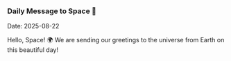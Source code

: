 ### Daily Message to Space 🌌
Date: 2025-08-22

Hello, Space! 🌍 We are sending our greetings to the universe from Earth on this beautiful day!

